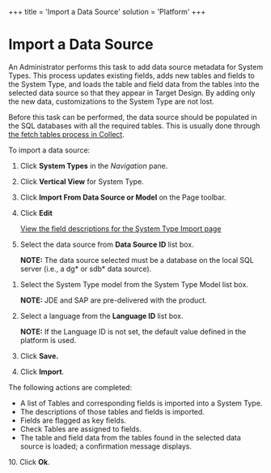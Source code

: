 +++
title = 'Import a Data Source'
solution = 'Platform'
+++

# Import a Data Source

An Administrator performs this task to add data source metadata for
System Types. This process updates existing fields, adds new tables and
fields to the System Type, and loads the table and field data from the
tables into the selected data source so that they appear in Target
Design. By adding only the new data, customizations to the System Type
are not lost.

Before this task can be performed, the data source should be populated
in the SQL databases with all the required tables. This is usually done
through [the fetch tables process in
Collect](../../Collect/Use_Cases/Create_Groups_from_the_Fetch_Process).

To import a data source:

1.  Click **System Types** in the *Navigation* pane.

2.  Click **Vertical View** for System Type.

3.  Click **Import From Data Source or Model** on the Page toolbar.

4.  Click **Edit**
    
    [View the field descriptions for the System Type Import
    page](../Page_Desc/System_Types_Import)

5.  Select the data source from **Data Source ID** list box.
    
    **NOTE:** The data source selected must be a database on the local
    SQL server (i.e., a dg\* or sdb\* data source).

<!-- end list -->

1.  Select the System Type model from the System Type Model list box.
    
    **NOTE:** JDE and SAP are pre-delivered with the product.

2.  Select a language from the **Language ID** list box.
    
    **NOTE:** If the Language ID is not set, the default value defined
    in the platform is used.

3.  Click **Save.**

4.  Click **Import**.

The following actions are completed:

  - A list of Tables and corresponding fields is imported into a System
    Type.
  - The descriptions of those tables and fields is imported.
  - Fields are flagged as key fields.
  - Check Tables are assigned to fields.
  - The table and field data from the tables found in the selected data
    source is loaded; a confirmation message displays.

10\. Click **Ok**.
